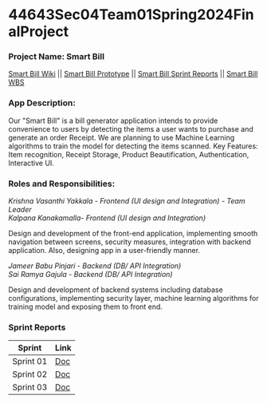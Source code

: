 # 44643Sec04Team01Spring2024FinalProject

### Project Name: Smart Bill

[Smart Bill Wiki](https://github.com/VasanthiY/44643Sec04Team01Spring2024FinalProject/wiki/Smart-Bill) ||
[Smart Bill Prototype](https://github.com/VasanthiY/44643Sec04Team01Spring2024FinalProject/blob/main/44643Sec04Team01_Prototype.docx) ||
[Smart Bill Sprint Reports](https://github.com/VasanthiY/44643Sec04Team01Spring2024FinalProject/blob/main/README.md#sprint-reports) ||
[Smart Bill WBS](https://github.com/users/VasanthiY/projects/2/views/1)

### App Description:
Our "Smart Bill" is a bill generator application intends to provide convenience to users by detecting the items a user wants to purchase and generate an order Receipt. We are planning to use Machine Learning algorithms to train the model for detecting the items scanned.
Key Features: Item recognition, Receipt Storage, Product Beautification, Authentication, Interactive UI.

### Roles and Responsibilities:

*Krishna Vasanthi Yakkala - Frontend (UI design and Integration) - Team Leader*<br>
*Kalpana Kanakamalla- Frontend (UI design and Integration)*<br>

Design and development of the front-end application, implementing smooth navigation between screens, security measures, integration with backend application. Also, designing app in a user-friendly manner.<br>

*Jameer Babu Pinjari - Backend (DB/ API Integration)*<br>
*Sai Ramya Gajula - Backend (DB/ API Integration)*<br>

Design and development of backend systems including database configurations, implementing security layer, machine learning algorithms for training model and exposing them to front end.

### Sprint Reports

| Sprint | Link|
|--------|-----|
| Sprint 01 | [Doc](https://nwmissouri.sharepoint.com/:x:/s/IOS-Sec04_Team01/EZDJ-vCVDZpHindx6O8h88IB8ucjw3F3htKOpe3qtIe2XQ?e=yHP1Lh) |
| Sprint 02 | [Doc](https://nwmissouri.sharepoint.com/:x:/s/IOS-Sec04_Team01/EcGefjPg4BNLndgnt4ViCY4BWJnrOSs9peFJce2_K_1jTg?e=GSP856) |
| Sprint 03 | [Doc](https://nwmissouri.sharepoint.com/:x:/s/IOS-Sec04_Team01/EZJH3NioeOhLu5sg63Ajzt0Bjfx5kHpDj3wGXG3qcEiqdQ?e=F2hq1m) |
